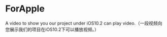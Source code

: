# ForApple
A video to show you our project under iOS10.2 can play video.（一段视频向您展示我们的项目在iOS10.2下可以播放视频。）
